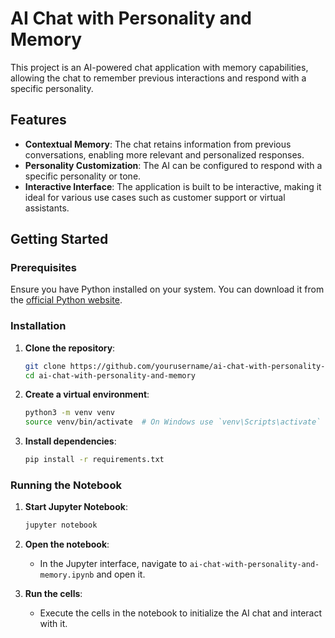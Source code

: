 
# AI Chat with Personality and Memory

This project is an AI-powered chat application with memory capabilities, allowing the chat to remember previous interactions and respond with a specific personality.

## Features

- **Contextual Memory**: The chat retains information from previous conversations, enabling more relevant and personalized responses.
- **Personality Customization**: The AI can be configured to respond with a specific personality or tone.
- **Interactive Interface**: The application is built to be interactive, making it ideal for various use cases such as customer support or virtual assistants.

## Getting Started

### Prerequisites

Ensure you have Python installed on your system. You can download it from the [official Python website](https://www.python.org/downloads/).

### Installation

1. **Clone the repository**:
    ```bash
    git clone https://github.com/yourusername/ai-chat-with-personality-and-memory.git
    cd ai-chat-with-personality-and-memory
    ```

2. **Create a virtual environment**:
    ```bash
    python3 -m venv venv
    source venv/bin/activate  # On Windows use `venv\Scripts\activate`
    ```

3. **Install dependencies**:
    ```bash
    pip install -r requirements.txt
    ```

### Running the Notebook

1. **Start Jupyter Notebook**:
    ```bash
    jupyter notebook
    ```

2. **Open the notebook**:
   - In the Jupyter interface, navigate to `ai-chat-with-personality-and-memory.ipynb` and open it.

3. **Run the cells**:
   - Execute the cells in the notebook to initialize the AI chat and interact with it.

